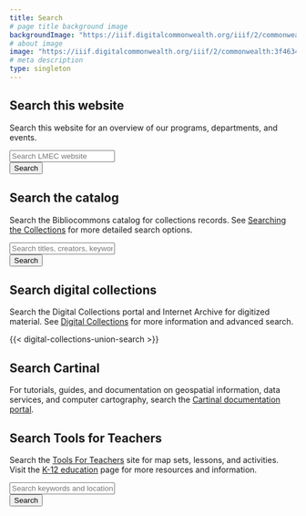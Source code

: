 ```yaml
---
title: Search
# page title background image
backgroundImage: "https://iiif.digitalcommonwealth.org/iiif/2/commonwealth:3f463366g/1292,3248,8404,3417/1200,/0/default.jpg"
# about image
image: "https://iiif.digitalcommonwealth.org/iiif/2/commonwealth:3f4634466/2291,2158,3532,2116/1200,/0/default.jpg"
# meta description
type: singleton
---
```


## Search this website

Search this website for an overview of our programs, departments, and events.

<div class="input-group mt-3 mb-5">
  <input type="text" class="form-control" id="website-search-entry" placeholder="Search LMEC website" aria-label="Search LMEC website" aria-describedby="website-search-submit">
  <div class="input-group-append">
    <button class="btn btn-primary" type="button" id="website-search-submit">Search</button>
  </div>
</div>

<script>
  function submitSiteSearch(){
    window.open('https://www.google.com/search?client=safari&source=hp&ei=QHecX82iOM_BytMP6deWiAg&q=site%3Aleventhalmap.org+' + encodeURI(document.getElementById('website-search-entry').value) );
  }
  document.getElementById("website-search-submit").addEventListener('click', submitSiteSearch );
  // Bind to enter key
  document.getElementById("website-search-entry").addEventListener('keyup', function(e){ 
    if(e.keyCode == 13 ){ submitSiteSearch(); }
  });
</script>

## Search the catalog

Search the Bibliocommons catalog for collections records. See [Searching the Collections](/collections/searching) for more detailed search options.

<div class="input-group mt-3 mb-5">
  <input type="text" class="form-control" id="bibliocommons-search-entry" placeholder="Search titles, creators, keywords" aria-label="Search keywords" aria-describedby="bibliocommons-search-submit">
  <div class="input-group-append">
    <button class="btn btn-primary" type="button" id="bibliocommons-search-submit">Search</button>
  </div>
</div>

<script>
  function submitBibliocommonsSearch(){
    window.open('https://bpl.bibliocommons.com/v2/search?query=anywhere%3A%28' + encodeURI(document.getElementById('bibliocommons-search-entry').value) + '%29+++branch%3A%22BPL+-+Leventhal+Map+Center%22+-formatcode%3A%28AB+OR+GRAPHIC_NOVEL_DOWNLOAD+OR+VIDEO_DOWNLOAD+OR+EBOOK+OR+EJ+OR+PLAYAWAY_AUDIOBOOK+OR+MN+OR+MUSIC_ONLINE+OR+VIDEO_ONLINE+OR+MAG_ONLINE+%29&searchType=bl&suppress=true' );
  }
  document.getElementById("bibliocommons-search-submit").addEventListener('click', submitBibliocommonsSearch );
  // Bind to enter key
  document.getElementById("bibliocommons-search-entry").addEventListener('keyup', function(e){ 
    if(e.keyCode == 13 ){ submitBibliocommonsSearch(); }
  });
</script>

## Search digital collections

Search the Digital Collections portal and Internet Archive for digitized material. See [Digital Collections](/collections/digital-collections) for more information and advanced search.

{{< digital-collections-union-search >}}

## Search Cartinal

For tutorials, guides, and documentation on geospatial information, data services, and computer cartography, search the [Cartinal documentation portal](https://geoservices.leventhalmap.org/cartinal/). 

## Search Tools for Teachers

Search the [Tools For Teachers](https://collections.leventhalmap.org/educators/) site for map sets, lessons, and activities. Visit the [K-12 education](/education/k12) page for more resources and information.

<div class="input-group mt-3 mb-5">
  <input type="text" class="form-control" id="tft-search-entry" placeholder="Search keywords and locations" aria-label="Search keywords and locations" aria-describedby="tft-search-submit">
  <div class="input-group-append">
    <button class="btn btn-primary" type="button" id="tft-search-submit">Search</button>
  </div>
</div>

<script>
  function submitTFTSearch(){
    window.open('https://collections.leventhalmap.org/educators/search?utf8=✓&search%5Bkeyword%5D=' + encodeURI(document.getElementById('tft-search-entry').value) + '&search%5Bgrade_level%5D=&search%5Bsubject%5D=&search%5Bstaff%5D=0' );
  }
  document.getElementById("tft-search-submit").addEventListener('click', submitTFTSearch );
  // Bind to enter key
  document.getElementById("tft-search-entry").addEventListener('keyup', function(e){ 
    if(e.keyCode == 13 ){ submitTFTSearch(); }
  });
</script>
